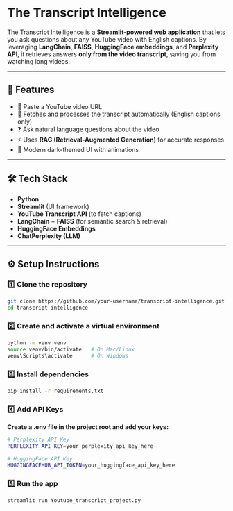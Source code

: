# The Transcript Intelligence  

The Transcript Intelligence is a **Streamlit-powered web application** that lets you ask questions about any YouTube video with English captions. By leveraging **LangChain**, **FAISS**, **HuggingFace embeddings**, and **Perplexity API**, it retrieves answers **only from the video transcript**, saving you from watching long videos.  

---

## 🚀 Features  
- 🔗 Paste a YouTube video URL  
- 📑 Fetches and processes the transcript automatically (English captions only)  
- ❓ Ask natural language questions about the video  
- ⚡ Uses **RAG (Retrieval-Augmented Generation)** for accurate responses  
- 🎨 Modern dark-themed UI with animations  

---

## 🛠️ Tech Stack  
- **Python**  
- **Streamlit** (UI framework)  
- **YouTube Transcript API** (to fetch captions)  
- **LangChain** + **FAISS** (for semantic search & retrieval)  
- **HuggingFace Embeddings**  
- **ChatPerplexity (LLM)**  

---

## ⚙️ Setup Instructions  

### 1️⃣ Clone the repository  
```bash
git clone https://github.com/your-username/transcript-intelligence.git
cd transcript-intelligence
```

### 2️⃣ Create and activate a virtual environment
```bash
python -m venv venv
source venv/bin/activate   # On Mac/Linux
venv\Scripts\activate      # On Windows
```

### 3️⃣ Install dependencies
```bash
pip install -r requirements.txt
```

### 4️⃣ Add API Keys
**Create a .env file in the project root and add your keys:**
```bash
# Perplexity API Key
PERPLEXITY_API_KEY=your_perplexity_api_key_here

# HuggingFace API Key
HUGGINGFACEHUB_API_TOKEN=your_huggingface_api_key_here
```

### 5️⃣ Run the app
```bash
streamlit run Youtube_transcript_project.py
```



